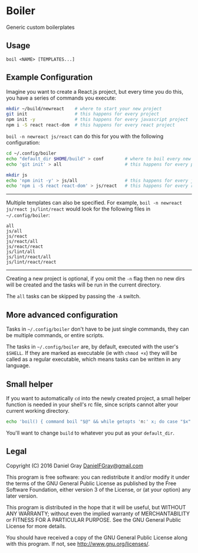 # Boiler

Generic custom boilerplates

## Usage

```
boil <NAME> [TEMPLATES...]
```

## Example Configuration

Imagine you want to create a React.js project, but every time you do this, you have a series of commands you execute:

``` sh
mkdir ~/build/newreact    # where to start your new project
git init                  # this happens for every project
npm init -y               # this happens for every javascript project
npm i -S react react-dom  # this happens for every react project
```

`boil -n newreact js/react` can do this for you with the following configuration:

``` sh
cd ~/.config/boiler
echo "default_dir $HOME/build" > conf        # where to boil every new project
echo 'git init' > all                        # this happens for every project

mkdir js
echo 'npm init -y' > js/all                  # this happens for every javascript project
echo 'npm i -S react react-dom' > js/react   # this happens for every react project
```

---

Multiple templates can also be specified. For example, `boil -n newreact js/react js/lint/react` would look for the following files in `~/.config/boiler`:

    all
    js/all
    js/react
    js/react/all
    js/react/react
    js/lint/all
    js/lint/react/all
    js/lint/react/react

---

Creating a new project is optional, if you omit the `-n` flag then no new dirs will be created and the tasks will be run in the current directory.

The `all` tasks can be skipped by passing the `-A` switch.

## More advanced configuration

Tasks in `~/.config/boiler` don't have to be just single commands, they can be multiple commands, or entire scripts.

The tasks in `~/.config/boiler` are, by default, executed with the user's `$SHELL`. If they are marked as executable (ie with `chmod +x`) they will be called as a regular executable, which means tasks can be written in any language.

## Small helper

If you want to automatically `cd` into the newly created project, a small helper function is needed in your shell's rc file, since scripts cannot alter your current working directory.

``` sh
echo 'boil() { command boil "$@" && while getopts 'n:' x; do case "$x" in; n) cd ~/build/"$OPTARG"; esac; done }' >> ~/.bashrc
```

You'll want to change `build` to whatever you put as your `default_dir`.

## Legal
Copyright (C) 2016 Daniel Gray <DanielFGray@gmail.com>

This program is free software: you can redistribute it and/or modify it under the terms of the GNU General Public License as published by the Free Software Foundation, either version 3 of the License, or (at your option) any later version.

This program is distributed in the hope that it will be useful, but WITHOUT ANY WARRANTY; without even the implied warranty of MERCHANTABILITY or FITNESS FOR A PARTICULAR PURPOSE.  See the GNU General Public License for more details.

You should have received a copy of the GNU General Public License along with this program.  If not, see <http://www.gnu.org/licenses/>.

